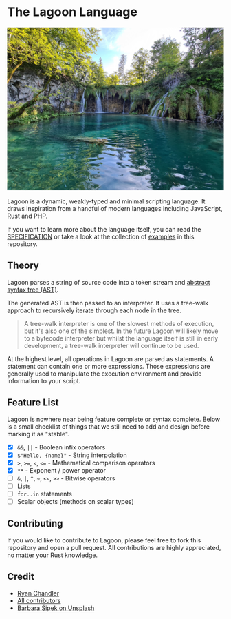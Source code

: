 # The Lagoon Language

<p align="center">
    <img src="./art/splash.jpg">
</p>

Lagoon is a dynamic, weakly-typed and minimal scripting language. It draws inspiration from a handful of modern languages including JavaScript, Rust and PHP.

If you want to learn more about the language itself, you can read the [SPECIFICATION](./SPECIFICATION.md) or take a look at the collection of [examples](./examples) in this repository.

## Theory

Lagoon parses a string of source code into a token stream and [abstract syntax tree (AST)](https://en.wikipedia.org/wiki/Abstract_syntax_tree).

The generated AST is then passed to an interpreter. It uses a tree-walk approach to recursively iterate through each node in the tree.

> A tree-walk interpreter is one of the slowest methods of execution, but it's also one of the simplest. In the future Lagoon will likely move to a bytecode interpreter but whilst the language itself is still in early development, a tree-walk interpreter will continue to be used.

At the highest level, all operations in Lagoon are parsed as statements. A statement can contain one or more expressions. Those expressions are generally used to manipulate the execution environment and provide information to your script.

## Feature List

Lagoon is nowhere near being feature complete or syntax complete. Below is a small checklist of things that we still need to add and design before marking it as "stable".

* [x] `&&`, `||` - Boolean infix operators
* [x] `$"Hello, {name}"` - String interpolation
* [x] `>`, `>=`, `<`, `<=` - Mathematical comparison operators
* [x] `**` - Exponent / power operator
* [ ] `&`, `|`, `^`, `~`, `<<`, `>>` - Bitwise operators
* [ ] Lists
* [ ] `for..in` statements
* [ ] Scalar objects (methods on scalar types)

## Contributing

If you would like to contribute to Lagoon, please feel free to fork this repository and open a pull request. All contributions are highly appreciated, no matter your Rust knowledge.

## Credit

* [Ryan Chandler](https://github.com/ryangjchandler)
* [All contributors](https://github.com/ryangjchandler/lagoon/contributors)
* [Barbara Šipek on Unsplash](https://unsplash.com/photos/QQEMsVHNLq0)